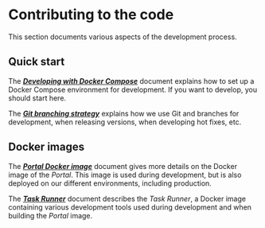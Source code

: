 # Contributing to the code

This section documents various aspects of the development process.

## Quick start

The [**_Developing with Docker Compose_**](./docs/developing-with-docker-compose.md)
document explains how to set up a Docker Compose environment for development.
If you want to develop, you should start here.

The [**_Git branching strategy_**](./docs/git-branching-strategy.md) explains
how we use Git and branches for development, when releasing versions, when
developing hot fixes, etc.

## Docker images

The [**_Portal Docker image_**](./docs/portal-docker-image.md) document gives more
details on the Docker image of the _Portal_. This image is used during
development, but is also deployed on our different environments, including
production.

The [**_Task Runner_**](./docs/task-runner.md) document describes the _Task
Runner_, a Docker image containing various development tools used during
development and when building the _Portal_ image.

